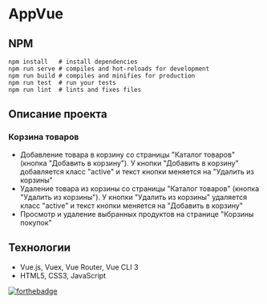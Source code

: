 # AppVue

## NPM
```
npm install   # install dependencies
npm run serve # compiles and hot-reloads for development
npm run build # compiles and minifies for production
npm run test  # run your tests
npm run lint  # lints and fixes files
``` 

## Описание проекта

### Корзина товаров
- Добавление товара в корзину со страницы "Каталог товаров" (кнопка "Добавить в корзину"). У кнопки "Добавить в корзину" добавляется класс "active" и текст кнопки меняется на "Удалить из корзины"  
- Удаление товара из корзины со страницы "Каталог товаров" (кнопка "Удалить из корзины"). У кнопки "Удалить из корзины" удаляется класс "active" и текст кнопки меняется на "Добавить в корзину"  
- Просмотр и удаление выбранных продуктов на странице "Корзины покупок"  

## Технологии
- Vue.js, Vuex, Vue Router, Vue CLI 3  
- HTML5, CSS3, JavaScript  

[![forthebadge](https://forthebadge.com/images/badges/made-with-vue.svg)](https://forthebadge.com)
